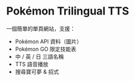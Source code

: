 # Pokémon Trilingual TTS

一個簡單的單頁網站，支援：
- Pokémon API 資料（圖片）
- Pokémon GO 限定技能表
- 中 / 英 / 日 三語名稱
- TTS 語音播放
- 搜尋寶可夢 & 招式
